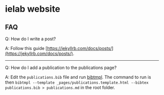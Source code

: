 # ielab website

## FAQ

Q: How do I write a post?

A: Follow this guide [https://jekyllrb.com/docs/posts/](https://jekyllrb.com/docs/posts/).

---

Q: How do I add a publication to the publications page?

A: Edit the `publications.bib` file and run [bibtmpl](https://github.com/hscells/bibtmpl/releases). The command to run is then `bibtmpl --template _pages/publications.template.html --bibtex publications.bib > publications.md` in the root folder.

